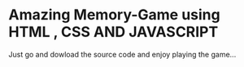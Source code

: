 # Amazing Memory-Game using HTML , CSS AND JAVASCRIPT

Just go and dowload the source code and enjoy playing the game...
